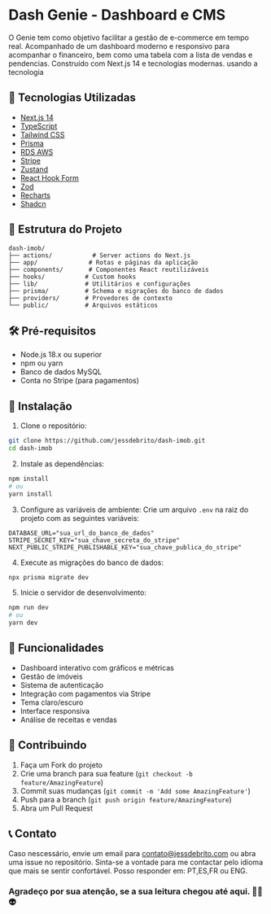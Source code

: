 # Dash Genie - Dashboard e CMS

O Genie tem como objetivo facilitar a gestão de e-commerce em tempo real. Acompanhado de um dashboard moderno e responsivo para acompanhar o financeiro, bem como uma tabela com a lista de vendas e pendencias. Construído com Next.js 14 e tecnologias modernas.  usando a tecnologia  

## 🚀 Tecnologias Utilizadas

- [Next.js 14](https://nextjs.org/)
- [TypeScript](https://www.typescriptlang.org/)
- [Tailwind CSS](https://tailwindcss.com/)
- [Prisma](https://www.prisma.io/)
- [RDS AWS](https://aws.amazon.com/rds/)
- [Stripe](https://stripe.com/)
- [Zustand](https://github.com/pmndrs/zustand)
- [React Hook Form](https://react-hook-form.com/)
- [Zod](https://zod.dev/)
- [Recharts](https://recharts.org/)
- [Shadcn](https://ui.shadcn.com/)


## 📁 Estrutura do Projeto

```
dash-imob/
├── actions/           # Server actions do Next.js
├── app/              # Rotas e páginas da aplicação
├── components/       # Componentes React reutilizáveis
├── hooks/           # Custom hooks
├── lib/             # Utilitários e configurações
├── prisma/          # Schema e migrações do banco de dados
├── providers/       # Provedores de contexto
└── public/          # Arquivos estáticos
```

## 🛠️ Pré-requisitos

- Node.js 18.x ou superior
- npm ou yarn
- Banco de dados MySQL
- Conta no Stripe (para pagamentos)

## 🔧 Instalação

1. Clone o repositório:
```bash
git clone https://github.com/jessdebrito/dash-imob.git
cd dash-imob
```

2. Instale as dependências:
```bash
npm install
# ou
yarn install
```

3. Configure as variáveis de ambiente:
Crie um arquivo `.env` na raiz do projeto com as seguintes variáveis:
```env
DATABASE_URL="sua_url_do_banco_de_dados"
STRIPE_SECRET_KEY="sua_chave_secreta_do_stripe"
NEXT_PUBLIC_STRIPE_PUBLISHABLE_KEY="sua_chave_publica_do_stripe"
```

4. Execute as migrações do banco de dados:
```bash
npx prisma migrate dev
```

5. Inicie o servidor de desenvolvimento:
```bash
npm run dev
# ou
yarn dev
```

## 🌟 Funcionalidades

- Dashboard interativo com gráficos e métricas
- Gestão de imóveis
- Sistema de autenticação
- Integração com pagamentos via Stripe
- Tema claro/escuro
- Interface responsiva
- Análise de receitas e vendas

## 🤝 Contribuindo

1. Faça um Fork do projeto
2. Crie uma branch para sua feature (`git checkout -b feature/AmazingFeature`)
3. Commit suas mudanças (`git commit -m 'Add some AmazingFeature'`)
4. Push para a branch (`git push origin feature/AmazingFeature`)
5. Abra um Pull Request

## 📞 Contato

Caso nescessário, envie um email para contato@jessdebrito.com ou abra uma issue no repositório. Sinta-se a vontade para me contactar pelo idioma que mais se sentir confortável. Posso responder em: PT,ES,FR ou ENG.


### Agradeço por sua atenção, se a sua leitura chegou até aqui. 🖖🏽👽